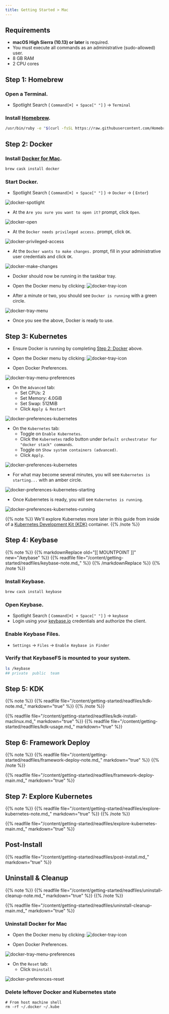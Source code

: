 ```yaml
---
title: Getting Started > Mac
---
```


## Requirements

- **macOS High Sierra (10.13) or later** is required.
- You must execute all commands as an administrative (sudo-allowed) user.
- 8 GB RAM
- 2 CPU cores


## Step 1: Homebrew

### Open a Terminal.

- Spotlight Search ( `Command[⌘] + Space[" "]` ) -> `Terminal`

### Install [Homebrew](https://brew.sh/).

```bash
/usr/bin/ruby -e "$(curl -fsSL https://raw.githubusercontent.com/Homebrew/install/master/install)"
```


## Step 2: Docker

### Install [Docker for Mac](https://docs.docker.com/docker-for-mac/release-notes/).

```bash
brew cask install docker
```

### Start Docker.

- Spotlight Search ( `Command[⌘] + Space[" "]` ) -> `Docker` -> ( `Enter`)

![docker-spotlight](/images/mac/docker-spotlight.png)

- At the `Are you sure you want to open it?` prompt, click `Open`.

![docker-open](/images/mac/docker-open.png)

- At the `Docker needs privileged access.` prompt, click `OK`.

![docker-privileged-access](/images/mac/docker-privileged-access.png)

- At the `Docker wants to make changes.` prompt, fill in your administrative user credentials and click `OK`.

![docker-make-changes](/images/mac/docker-make-changes.png)

- Docker should now be running in the taskbar tray.

- Open the Docker menu by clicking: ![docker-tray-icon](/images/mac/docker-tray-icon.png)

- After a minute or two, you should see `Docker is running` with a green circle.

![docker-tray-menu](/images/mac/docker-tray-menu.png)

- Once you see the above, Docker is ready to use.


## Step 3: Kubernetes

- Ensure Docker is running by completing [Step 2: Docker](#step-2-docker) above.

- Open the Docker menu by clicking: ![docker-tray-icon](/images/mac/docker-tray-icon.png)

- Open Docker Preferences.

![docker-tray-menu-preferences](/images/mac/docker-tray-menu-preferences.png)

- On the `Advanced` tab:
  - Set CPUs: 2
  - Set Memory: 4.0GiB
  - Set Swap: 512MiB
  - Click `Apply & Restart`

![docker-preferences-kubernetes](/images/mac/docker-preferences-advanced.png)

- On the `Kubernetes` tab:
  - Toggle on `Enable Kubernetes`.
  - Click the `Kubernetes` radio button under `Default orchestrator for "docker stack" commands`.
  - Toggle on `Show system containers (advanced)`.
  - Click `Apply`.

![docker-preferences-kubernetes](/images/mac/docker-preferences-kubernetes.png)

- For what may become several minutes, you will see `Kubernetes is starting...` with an amber circle.

![docker-preferences-kubernetes-starting](/images/mac/docker-preferences-kubernetes-starting.png)

- Once Kubernetes is ready, you will see `Kubernetes is running`.

![docker-preferences-kubernetes-running](/images/mac/docker-preferences-kubernetes-running.png)

{{% note %}}
We'll explore Kubernetes more later in this guide from inside of a
[Kubernetes Development Kit (KDK)](https://github.com/cisco-sso/kdk) container.
{{% /note %}}


## Step 4: Keybase

{{% note %}}
{{% markdownReplace old="[[ MOUNTPOINT ]]" new="/keybase" %}}
{{% readfile file="/content/getting-started/readfiles/keybase-note.md_" %}}
{{% /markdownReplace %}}
{{% /note %}}

### Install Keybase.

```bash
brew cask install keybase
```

### Open Keybase.

- Spotlight Search ( `Command[⌘] + Space[" "]` ) -> `keybase`
- Login using your [keybase.io](https://keybase.io/) credentials and authorize the client.

### Enable Keybase Files.

- `Settings` -> `Files` -> `Enable Keybase in Finder`

### Verify that KeybaseFS is mounted to your system.

```bash
ls /keybase
## private  public  team
```


## Step 5: KDK

{{% note %}}
{{% readfile file="/content/getting-started/readfiles/kdk-note.md_" markdown="true" %}}
{{% /note %}}

{{% readfile file="/content/getting-started/readfiles/kdk-install-maclinux.md_" markdown="true" %}}
{{% readfile file="/content/getting-started/readfiles/kdk-usage.md_" markdown="true" %}}


## Step 6: Framework Deploy

{{% note %}}
{{% readfile file="/content/getting-started/readfiles/framework-deploy-note.md_" markdown="true" %}}
{{% /note %}}

{{% readfile file="/content/getting-started/readfiles/framework-deploy-main.md_" markdown="true" %}}


## Step 7: Explore Kubernetes

{{% note %}}
{{% readfile file="/content/getting-started/readfiles/explore-kubernetes-note.md_" markdown="true" %}}
{{% /note %}}

{{% readfile file="/content/getting-started/readfiles/explore-kubernetes-main.md_" markdown="true" %}}


## Post-Install

{{% readfile file="/content/getting-started/readfiles/post-install.md_" markdown="true" %}}


## Uninstall & Cleanup

{{% note %}}
{{% readfile file="/content/getting-started/readfiles/uninstall-cleanup-note.md_" markdown="true" %}}
{{% /note %}}

{{% readfile file="/content/getting-started/readfiles/uninstall-cleanup-main.md_" markdown="true" %}}

### Uninstall Docker for Mac

- Open the Docker menu by clicking: ![docker-tray-icon](/images/mac/docker-tray-icon.png)

- Open Docker Preferences.

![docker-tray-menu-preferences](/images/mac/docker-tray-menu-preferences.png)

- On the `Reset` tab:
  - Click `Uninstall`

![docker-preferences-reset](/images/mac/docker-preferences-reset.png)


### Delete leftover Docker and Kubernetes state

```
# From host machine shell
rm -rf ~/.docker ~/.kube
```
